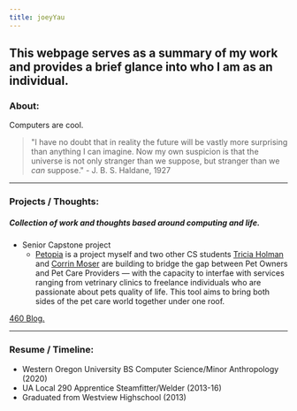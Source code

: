 ```yaml
---
title: joeyYau
---
```


## This webpage serves as a summary of my work and provides a brief glance into who I am as an individual.

### About: 

Computers are cool. 

>"I have no doubt that in reality the future will be vastly more surprising than anything I can imagine. Now my own suspicion is that the universe is not only stranger than we suppose, but stranger than we _can_ suppose." - J. B. S. Haldane, 1927

----

### Projects / Thoughts:
##### Collection of work and thoughts based around computing and life. 

* Senior Capstone project
    * [Petopia](https://github.com/Joeyyau/wou-cs_team-nerdvana) is a project myself and two other CS students [Tricia Holman](https://github.com/Stormy9) and [Corrin Moser](https://github.com/CorrinM) are building to bridge the gap between Pet Owners and Pet Care Providers — with the capacity to interfae with services ranging from vetrinary clinics to freelance individuals who are passionate about pets quality of life. This tool aims to bring both sides of the pet care world together under one roof. 
    
<a href="pages/blog.md"> 460 Blog. </a>

----

### Resume / Timeline:

- Western Oregon University BS Computer Science/Minor Anthropology (2020)
- UA Local 290 Apprentice Steamfitter/Welder (2013-16)
- Graduated from Westview Highschool (2013)


<!---
```markdown
Syntax highlighted code block

# Header 1
## Header 2
### Header 3

- Bulleted
- List

1. Numbered
2. List

**Bold** and _Italic_ and `Code` text

[Link](url) and ![Image](src)
```
-->

